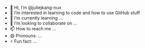 - 👋 Hi, I’m @juliejkang-nux
- 👀 I’m interested in learning to code and how to use GitHub stuff
- 🌱 I’m currently learning ...
- 💞️ I’m looking to collaborate on ...
- 📫 How to reach me ...
- 😄 Pronouns: ...
- ⚡ Fun fact: ...

<!---
juliejkang-nux/juliejkang-nux is a ✨ special ✨ repository because its `README.md` (this file) appears on your GitHub profile.
You can click the Preview link to take a look at your changes.
--->
